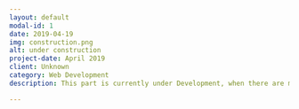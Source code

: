 ```yaml
---
layout: default
modal-id: 1
date: 2019-04-19
img: construction.png
alt: under construction
project-date: April 2019
client: Unknown
category: Web Development
description: This part is currently under Development, when there are more project the will be added to these sections.

---
```

